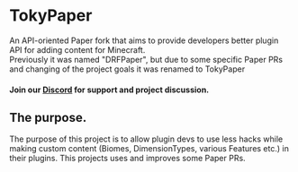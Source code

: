 # TokyPaper
An API-oriented Paper fork that aims to provide developers better plugin API for adding content for Minecraft. \
Previously it was named "DRFPaper", but due to some specific Paper PRs and changing of the project goals it was renamed to TokyPaper

#### Join our [Discord](https://discord.gg/upTtNyvkNf) for support and project discussion.

## The purpose.

The purpose of this project is to allow plugin devs to use less hacks while making custom content (Biomes, DimensionTypes, various Features etc.) in their plugins. This projects uses and improves some Paper PRs.

